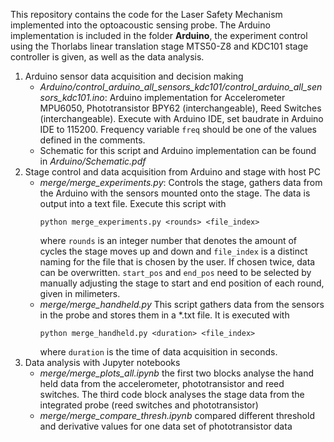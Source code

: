 This repository contains the code for the Laser Safety Mechanism implemented into the optoacoustic sensing probe. The Arduino implementation is included in the folder **Arduino**, the experiment control using the Thorlabs linear translation stage MTS50-Z8 and KDC101 stage controller is given, as well as the data analysis.

1) Arduino sensor data acquisition and decision making
   - _Arduino/control_arduino_all_sensors_kdc101/control_arduino_all_sensors_kdc101.ino_: Arduino implementation for Accelerometer MPU6050, Phototransistor BPY62 (interchangeable), Reed Switches (interchangeable). Execute with Arduino IDE, set baudrate in Arduino IDE to 115200. Frequency variable ```freq``` should be one of the values defined in the comments. 
   - Schematic for this script and Arduino implementation can be found in _Arduino/Schematic.pdf_
2) Stage control and data acquisition from Arduino and stage with host PC
   - _merge/merge_experiments.py_: Controls the stage, gathers data from the Arduino with the sensors mounted onto the stage. The data is output into a text file. Execute this script with
     ```
     python merge_experiments.py <rounds> <file_index>
     ```
     where ```rounds``` is an integer number that denotes the amount of cycles the stage moves up and down and ```file_index``` is a distinct naming for the file that is chosen by the user. If chosen twice, data can be overwritten. ```start_pos``` and ```end_pos``` need to be selected by manually adjusting the stage to start and end position of each round, given in milimeters.
   - _merge/merge_handheld.py_ This script gathers data from the sensors in the probe and stores them in a *.txt file. It is executed with
     ```
     python merge_handheld.py <duration> <file_index>
     ```
     where ```duration``` is the time of data acquisition in seconds. 
3) Data analysis with Jupyter notebooks 
   - _merge/merge_plots_all.ipynb_ the first two blocks analyse the hand held data from the accelerometer, phototransistor and reed switches. The third code block analyses the stage data from the integrated probe (reed switches and phototransistor)
   - _merge/merge_compare_thresh.ipynb_ compared different threshold and derivative values for one data set of phototransistor data 
